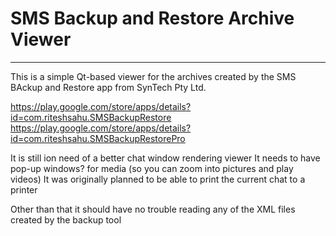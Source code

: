 # SMS Backup and Restore Archive Viewer
---

This is a simple Qt-based viewer for the archives created by the SMS BAckup and Restore app from SynTech Pty Ltd.

https://play.google.com/store/apps/details?id=com.riteshsahu.SMSBackupRestore
https://play.google.com/store/apps/details?id=com.riteshsahu.SMSBackupRestorePro

It is still ion need of a better chat window rendering viewer
It needs to have pop-up windows? for media (so you can zoom into pictures and play videos)
It was originally planned to be able to print the current chat to a printer

Other than that it should have no trouble reading any of the XML files created by the backup tool
